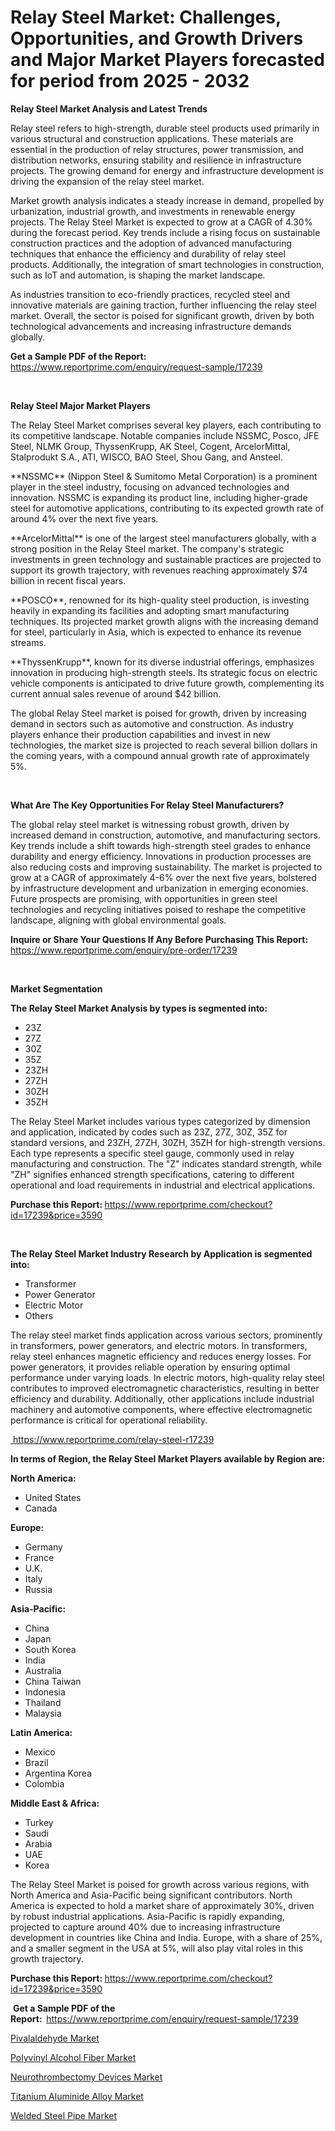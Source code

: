 <p><h1>Relay Steel Market: Challenges, Opportunities, and Growth Drivers and Major Market Players forecasted for period from 2025 - 2032</h1></p><p><strong>Relay Steel Market Analysis and Latest Trends</strong></p>
<p><p>Relay steel refers to high-strength, durable steel products used primarily in various structural and construction applications. These materials are essential in the production of relay structures, power transmission, and distribution networks, ensuring stability and resilience in infrastructure projects. The growing demand for energy and infrastructure development is driving the expansion of the relay steel market.</p><p>Market growth analysis indicates a steady increase in demand, propelled by urbanization, industrial growth, and investments in renewable energy projects. The Relay Steel Market is expected to grow at a CAGR of 4.30% during the forecast period. Key trends include a rising focus on sustainable construction practices and the adoption of advanced manufacturing techniques that enhance the efficiency and durability of relay steel products. Additionally, the integration of smart technologies in construction, such as IoT and automation, is shaping the market landscape.</p><p>As industries transition to eco-friendly practices, recycled steel and innovative materials are gaining traction, further influencing the relay steel market. Overall, the sector is poised for significant growth, driven by both technological advancements and increasing infrastructure demands globally.</p></p>
<p><strong>Get a Sample PDF of the Report:&nbsp;</strong> <a href="https://www.reportprime.com/enquiry/request-sample/17239?utm_campaign=2003&utm_medium=2&utm_source=Github&utm_content=ia&utm_term=18032025&utm_id=relay-steel">https://www.reportprime.com/enquiry/request-sample/17239</a></p>
<p>&nbsp;</p>
<p><strong>Relay Steel Major Market Players</strong></p>
<p><p>The Relay Steel Market comprises several key players, each contributing to its competitive landscape. Notable companies include NSSMC, Posco, JFE Steel, NLMK Group, ThyssenKrupp, AK Steel, Cogent, ArcelorMittal, Stalprodukt S.A., ATI, WISCO, BAO Steel, Shou Gang, and Ansteel.</p><p>**NSSMC** (Nippon Steel & Sumitomo Metal Corporation) is a prominent player in the steel industry, focusing on advanced technologies and innovation. NSSMC is expanding its product line, including higher-grade steel for automotive applications, contributing to its expected growth rate of around 4% over the next five years.</p><p>**ArcelorMittal** is one of the largest steel manufacturers globally, with a strong position in the Relay Steel market. The company's strategic investments in green technology and sustainable practices are projected to support its growth trajectory, with revenues reaching approximately $74 billion in recent fiscal years. </p><p>**POSCO**, renowned for its high-quality steel production, is investing heavily in expanding its facilities and adopting smart manufacturing techniques. Its projected market growth aligns with the increasing demand for steel, particularly in Asia, which is expected to enhance its revenue streams.</p><p>**ThyssenKrupp**, known for its diverse industrial offerings, emphasizes innovation in producing high-strength steels. Its strategic focus on electric vehicle components is anticipated to drive future growth, complementing its current annual sales revenue of around $42 billion.</p><p>The global Relay Steel market is poised for growth, driven by increasing demand in sectors such as automotive and construction. As industry players enhance their production capabilities and invest in new technologies, the market size is projected to reach several billion dollars in the coming years, with a compound annual growth rate of approximately 5%.</p></p>
<p>&nbsp;</p>
<p><strong>What Are The Key Opportunities For Relay Steel Manufacturers?</strong></p>
<p><p>The global relay steel market is witnessing robust growth, driven by increased demand in construction, automotive, and manufacturing sectors. Key trends include a shift towards high-strength steel grades to enhance durability and energy efficiency. Innovations in production processes are also reducing costs and improving sustainability. The market is projected to grow at a CAGR of approximately 4-6% over the next five years, bolstered by infrastructure development and urbanization in emerging economies. Future prospects are promising, with opportunities in green steel technologies and recycling initiatives poised to reshape the competitive landscape, aligning with global environmental goals.</p></p>
<p><strong>Inquire or Share Your Questions If Any Before Purchasing This Report:</strong> <a href="https://www.reportprime.com/enquiry/pre-order/17239?utm_campaign=2003&utm_medium=2&utm_source=Github&utm_content=ia&utm_term=18032025&utm_id=relay-steel">https://www.reportprime.com/enquiry/pre-order/17239</a></p>
<p>&nbsp;</p>
<p><strong>Market Segmentation</strong></p>
<p><strong>The Relay Steel Market Analysis by types is segmented into:</strong></p>
<p><ul><li>23Z</li><li>27Z</li><li>30Z</li><li>35Z</li><li>23ZH</li><li>27ZH</li><li>30ZH</li><li>35ZH</li></ul></p>
<p><p>The Relay Steel Market includes various types categorized by dimension and application, indicated by codes such as 23Z, 27Z, 30Z, 35Z for standard versions, and 23ZH, 27ZH, 30ZH, 35ZH for high-strength versions. Each type represents a specific steel gauge, commonly used in relay manufacturing and construction. The "Z" indicates standard strength, while "ZH" signifies enhanced strength specifications, catering to different operational and load requirements in industrial and electrical applications.</p></p>
<p><strong>Purchase this Report:&nbsp;</strong><a href="https://www.reportprime.com/checkout?id=17239&price=3590&utm_campaign=2003&utm_medium=2&utm_source=Github&utm_content=ia&utm_term=18032025&utm_id=relay-steel">https://www.reportprime.com/checkout?id=17239&price=3590</a></p>
<p>&nbsp;</p>
<p><strong>The Relay Steel Market Industry Research by Application is segmented into:</strong></p>
<p><ul><li>Transformer</li><li>Power Generator</li><li>Electric Motor</li><li>Others</li></ul></p>
<p><p>The relay steel market finds application across various sectors, prominently in transformers, power generators, and electric motors. In transformers, relay steel enhances magnetic efficiency and reduces energy losses. For power generators, it provides reliable operation by ensuring optimal performance under varying loads. In electric motors, high-quality relay steel contributes to improved electromagnetic characteristics, resulting in better efficiency and durability. Additionally, other applications include industrial machinery and automotive components, where effective electromagnetic performance is critical for operational reliability.</p></p>
<p><a href="https://www.reportprime.com/relay-steel-r17239?utm_campaign=2003&utm_medium=2&utm_source=Github&utm_content=ia&utm_term=18032025&utm_id=relay-steel">&nbsp;https://www.reportprime.com/relay-steel-r17239</a></p>
<p><strong>In terms of Region, the Relay Steel Market Players available by Region are:</strong></p>
<p>
    <p> <strong> North America: </strong>
        <ul>
            <li>United States</li>
            <li>Canada</li>
        </ul>
        </p> 
    <p> <strong> Europe: </strong>
        <ul>
            <li>Germany</li>
            <li>France</li>
            <li>U.K.</li>
            <li>Italy</li>
            <li>Russia</li>
        </ul>
        </p> 
    <p> <strong> Asia-Pacific: </strong>
        <ul>
            <li>China</li>
            <li>Japan</li>
            <li>South Korea</li>
            <li>India</li>
            <li>Australia</li>
            <li>China Taiwan</li>
            <li>Indonesia</li>
            <li>Thailand</li>
            <li>Malaysia</li>
        </ul>
        </p> 
    <p> <strong> Latin America: </strong>
        <ul>
            <li>Mexico</li>
            <li>Brazil</li>
            <li>Argentina Korea</li>
            <li>Colombia</li>
        </ul>
        </p> 
    <p> <strong> Middle East & Africa: </strong>
        <ul>
            <li>Turkey</li>
            <li>Saudi</li>
            <li>Arabia</li>
            <li>UAE</li>
            <li>Korea</li>
        </ul>
    </p>
    </p>
<p><p>The Relay Steel Market is poised for growth across various regions, with North America and Asia-Pacific being significant contributors. North America is expected to hold a market share of approximately 30%, driven by robust industrial applications. Asia-Pacific is rapidly expanding, projected to capture around 40% due to increasing infrastructure development in countries like China and India. Europe, with a share of 25%, and a smaller segment in the USA at 5%, will also play vital roles in this growth trajectory.</p></p>
<p><strong>Purchase this Report: </strong><a href="https://www.reportprime.com/checkout?id=17239&price=3590&utm_campaign=2003&utm_medium=2&utm_source=Github&utm_content=ia&utm_term=18032025&utm_id=relay-steel">https://www.reportprime.com/checkout?id=17239&price=3590</a></p>
<p>&nbsp;<strong>Get a Sample PDF of the Report:&nbsp;&nbsp;</strong><a href="https://www.reportprime.com/enquiry/request-sample/17239?utm_campaign=2003&utm_medium=2&utm_source=Github&utm_content=ia&utm_term=18032025&utm_id=relay-steel">https://www.reportprime.com/enquiry/request-sample/17239</a></p>
<p><strong></strong></p>
<p><p><a href="https://github.com/nicoletavirag/Market-Research-Report-List-5/blob/main/pivalaldehyde-market.md?utm_campaign=2003&utm_medium=2&utm_source=Github&utm_content=ia&utm_term=18032025&utm_id=relay-steel">Pivalaldehyde Market</a></p><p><a href="https://github.com/shamprenadw7/Market-Research-Report-List-1/blob/main/polyvinyl-alcohol-fiber-market.md?utm_campaign=2003&utm_medium=2&utm_source=Github&utm_content=ia&utm_term=18032025&utm_id=relay-steel">Polyvinyl Alcohol Fiber Market</a></p><p><a href="https://github.com/estaykaleslo/Market-Research-Report-List-1/blob/main/neurothrombectomy-devices-market.md?utm_campaign=2003&utm_medium=2&utm_source=Github&utm_content=ia&utm_term=18032025&utm_id=relay-steel">Neurothrombectomy Devices Market</a></p><p><a href="https://github.com/abararybar2x/Market-Research-Report-List-1/blob/main/titanium-aluminide-alloy-market.md?utm_campaign=2003&utm_medium=2&utm_source=Github&utm_content=ia&utm_term=18032025&utm_id=relay-steel">Titanium Aluminide Alloy Market</a></p><p><a href="https://github.com/gulaimolin/Market-Research-Report-List-7/blob/main/welded-steel-pipe-market.md?utm_campaign=2003&utm_medium=2&utm_source=Github&utm_content=ia&utm_term=18032025&utm_id=relay-steel">Welded Steel Pipe Market</a></p></p>